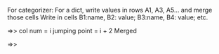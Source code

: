 For categorizer:
For a dict, write values in rows A1, A3, A5... and merge those cells
Write in cells B1:name, B2: value; B3:name, B4: value; etc.

=>> col num = i
jumping point = i + 2
Merged

=>> 
